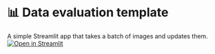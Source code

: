 # 📊 Data evaluation template

A simple Streamlit app that takes a batch of images and updates them. 
[![Open in Streamlit](https://static.streamlit.io/badges/streamlit_badge_black_white.svg)](https://data-evaluation-template.streamlit.app/)

